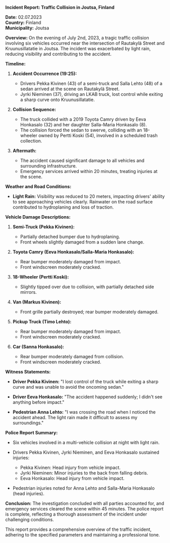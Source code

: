

**Incident Report: Traffic Collision in Joutsa, Finland**

**Date:** 02.07.2023  
**Country:** Finland  
**Municipality:** Joutsa  

**Overview:**
On the evening of July 2nd, 2023, a tragic traffic collision involving six vehicles occurred near the intersection of Rautakylä Street and Kruunusillatatie in Joutsa. The incident was exacerbated by light rain, reducing visibility and contributing to the accident.

**Timeline:**

1. **Accident Occurrence (19:25):**
   - Drivers Pekka Kivinen (43) of a semi-truck and Salla Lehto (48) of a sedan arrived at the scene on Rautakylä Street.
   - Jyrki Nieminen (37), driving an LKAB truck, lost control while exiting a sharp curve onto Kruunusillatatie.

2. **Collision Sequence:**
   - The truck collided with a 2019 Toyota Camry driven by Eeva Honkasalo (32) and her daughter Salla-Maria Honkasalo (8).
   - The collision forced the sedan to swerve, colliding with an 18-wheeler owned by Pertti Koski (54), involved in a scheduled trash collection.

3. **Aftermath:**
   - The accident caused significant damage to all vehicles and surrounding infrastructure.
   - Emergency services arrived within 20 minutes, treating injuries at the scene.

**Weather and Road Conditions:**
- **Light Rain:** Visibility was reduced to 20 meters, impacting drivers' ability to see approaching vehicles clearly. Rainwater on the road surface contributed to hydroplaning and loss of traction.

**Vehicle Damage Descriptions:**

1. **Semi-Truck (Pekka Kivinen):**
   - Partially detached bumper due to hydroplaning.
   - Front wheels slightly damaged from a sudden lane change.

2. **Toyota Camry (Eeva Honkasalo/Salla-Maria Honkasalo):**
   - Rear bumper moderately damaged from impact.
   - Front windscreen moderately cracked.

3. **18-Wheeler (Pertti Koski):**
   - Slightly tipped over due to collision, with partially detached side mirrors.

4. **Van (Markus Kivinen):**
   - Front grille partially destroyed; rear bumper moderately damaged.

5. **Pickup Truck (Timo Lehto):**
   - Rear bumper moderately damaged from impact.
   - Front windscreen moderately cracked.

6. **Car (Sanna Honkasalo):**
   - Rear bumper moderately damaged from collision.
   - Front windscreen moderately cracked.

**Witness Statements:**

- **Driver Pekka Kivinen:** "I lost control of the truck while exiting a sharp curve and was unable to avoid the oncoming sedan."
- **Driver Eeva Honkasalo:** "The accident happened suddenly; I didn't see anything before impact."

- **Pedestrian Anna Lehto:** "I was crossing the road when I noticed the accident ahead. The light rain made it difficult to assess my surroundings."

**Police Report Summary:**
- Six vehicles involved in a multi-vehicle collision at night with light rain.
- Drivers Pekka Kivinen, Jyrki Nieminen, and Eeva Honkasalo sustained injuries:
  - Pekka Kivinen: Head injury from vehicle impact.
  - Jyrki Nieminen: Minor injuries to the back from falling debris.
  - Eeva Honkasalo: Head injury from vehicle impact.

- Pedestrian injuries noted for Anna Lehto and Salla-Maria Honkasalo (head injuries).

**Conclusion:**
The investigation concluded with all parties accounted for, and emergency services cleared the scene within 45 minutes. The police report is complete, reflecting a thorough assessment of the incident under challenging conditions.

This report provides a comprehensive overview of the traffic incident, adhering to the specified parameters and maintaining a professional tone.